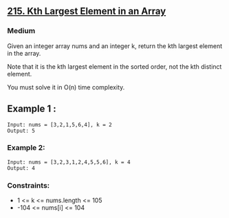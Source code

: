 

## [215. Kth Largest Element in an Array](https://leetcode.com/problems/kth-largest-element-in-an-array/)


### Medium

Given an integer array nums and an integer k, return the kth largest element in the array.

Note that it is the kth largest element in the sorted order, not the kth distinct element.

You must solve it in O(n) time complexity.


## Example 1 :

~~~
Input: nums = [3,2,1,5,6,4], k = 2
Output: 5
~~~

### Example 2:

~~~
Input: nums = [3,2,3,1,2,4,5,5,6], k = 4
Output: 4
~~~

### Constraints:

- 1 <= k <= nums.length <= 105
- -104 <= nums[i] <= 104
